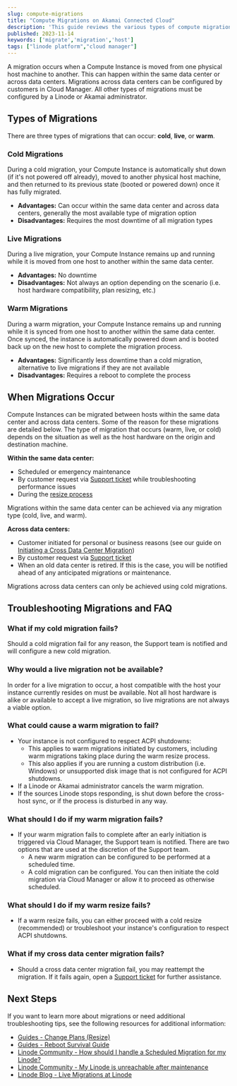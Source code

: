 ```yaml
---
slug: compute-migrations
title: "Compute Migrations on Akamai Connected Cloud"
description: 'This guide reviews the various types of compute migrations available on the Akamai Connected Cloud platform.'
published: 2023-11-14
keywords: ['migrate','migration','host']
tags: ["linode platform","cloud manager"]
---
```


A migration occurs when a Compute Instance is moved from one physical host machine to another. This can happen within the same data center or across data centers. Migrations across data centers can be configured by customers in Cloud Manager. All other types of migrations must be configured by a Linode or Akamai administrator.

## Types of Migrations

There are three types of migrations that can occur: **cold**, **live**, or **warm**.

### Cold Migrations

During a cold migration, your Compute Instance is automatically shut down (if it's not powered off already), moved to another physical host machine, and then returned to its previous state (booted or powered down) once it has fully migrated.

- **Advantages:** Can occur within the same data center and across data centers, generally the most available type of migration option
- **Disadvantages:** Requires the most downtime of all migration types

### Live Migrations

During a live migration, your Compute Instance remains up and running while it is moved from one host to another within the same data center.

- **Advantages:** No downtime
- **Disadvantages:** Not always an option depending on the scenario (i.e. host hardware compatibility, plan resizing, etc.)

### Warm Migrations

During a warm migration, your Compute Instance remains up and running while it is synced from one host to another within the same data center. Once synced, the instance is automatically powered down and is booted back up on the new host to complete the migration process.

- **Advantages:** Significantly less downtime than a cold migration, alternative to live migrations if they are not available
- **Disadvantages:** Requires a reboot to complete the process

## When Migrations Occur

Compute Instances can be migrated between hosts within the same data center and across data centers. Some of the reason for these migrations are detailed below. The type of migration that occurs (warm, live, or cold) depends on the situation as well as the host hardware on the origin and destination machine.

**Within the same data center:**

- Scheduled or emergency maintenance
- By customer request via [Support ticket](/docs/products/platform/get-started/guides/support/) while troubleshooting performance issues
- During the [resize process](/docs/products/compute/compute-instances/guides/resize/)

Migrations within the same data center can be achieved via any migration type (cold, live, and warm).

**Across data centers:**

- Customer initiated for personal or business reasons (see our guide on [Initiating a Cross Data Center Migration](/docs/products/compute/compute-instances/guides/migrate-to-different-dc/))
- By customer request via [Support ticket](/docs/products/platform/get-started/guides/support/)
- When an old data center is retired. If this is the case, you will be notified ahead of any anticipated migrations or maintenance.

Migrations across data centers can only be achieved using cold migrations.

## Troubleshooting Migrations and FAQ

### What if my cold migration fails?

Should a cold migration fail for any reason, the Support team is notified and will configure a new cold migration.

### Why would a live migration not be available?

In order for a live migration to occur, a host compatible with the host your instance currently resides on must be available. Not all host hardware is alike or available to accept a live migration, so live migrations are not always a viable option.

### What could cause a warm migration to fail?

-   Your instance is not configured to respect ACPI shutdowns:
    - This applies to warm migrations initiated by customers, including warm migrations taking place during the warm resize process.
    - This also applies if you are running a custom distribution (i.e. Windows) or unsupported disk image that is not configured for ACPI shutdowns.
-   If a Linode or Akamai administrator cancels the warm migration.
-   If the sources Linode stops responding, is shut down before the cross-host sync, or if the process is disturbed in any way.

### What should I do if my warm migration fails?

-   If your warm migration fails to complete after an early initiation is triggered via Cloud Manager, the Support team is notified. There are two options that are used at the discretion of the Support team.
    - A new warm migration can be configured to be performed at a scheduled time.
    - A cold migration can be configured. You can then initiate the cold migration via Cloud Manager or allow it to proceed as otherwise scheduled.

### What should I do if my warm resize fails?

- If a warm resize fails, you can either proceed with a cold resize (recommended) or troubleshoot your instance's configuration to respect ACPI shutdowns.

### What if my cross data center migration fails?

- Should a cross data center migration fail, you may reattempt the migration. If it fails again, open a [Support ticket](/docs/products/platform/get-started/guides/support/) for further assistance.

## Next Steps

If you want to learn more about migrations or need additional troubleshooting tips, see the following resources for additional information:

- [Guides - Change Plans (Resize)](/docs/products/compute/compute-instances/guides/resize/)
- [Guides - Reboot Survival Guide](/docs/guides/reboot-survival-guide/)
- [Linode Community - How should I handle a Scheduled Migration for my Linode?](https://www.linode.com/community/questions/23075/how-should-i-handle-a-scheduled-migration-for-my-linode)
- [Linode Community - My Linode is unreachable after maintenance](https://www.linode.com/community/questions/323/my-linode-is-unreachable-after-maintenance)
- [Linode Blog - Live Migrations at Linode](https://www.linode.com/blog/linode/live-migrations-at-linode/)
